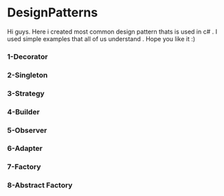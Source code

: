 # DesignPatterns
Hi guys. Here i created most common design pattern thats is used in c# . I used simple examples that all of us understand . Hope you like it :)
### 1-Decorator
### 2-Singleton
### 3-Strategy
### 4-Builder
### 5-Observer
### 6-Adapter
### 7-Factory
### 8-Abstract Factory
